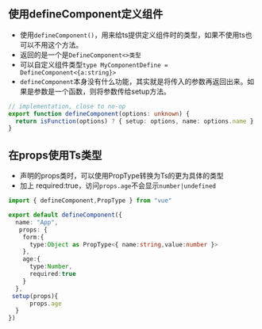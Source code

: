 ## 使用defineComponent定义组件

* 使用`defineComponent()`，用来给ts提供定义组件时的类型，如果不使用ts也可以不用这个方法。
* 返回的是一个是`DefineComponent<>类型`
* 可以自定义组件类型`type MyComponentDefine = DefineComponent<{a:string}>`
* `defineComponent`本身没有什么功能，其实就是将传入的参数再返回出来。如果是参数是一个函数，则将参数传给setup方法。

```ts
// implementation, close to no-op
export function defineComponent(options: unknown) {
  return isFunction(options) ? { setup: options, name: options.name } : options
}

```

## 在props使用Ts类型

* 声明的props类时，可以使用PropType转换为Ts的更为具体的类型
* 加上 required:true，访问`props.age`不会显示`number|undefined`

```ts
import { defineComponent,PropType } from "vue"

export default defineComponent({
  name: "App",
   props: {
    form:{
      type:Object as PropType<{ name:string,value:number }>
    },
    age:{
      type:Number,
      required:true
    }
  },
 setup(props){
      props.age
  }
})
```
